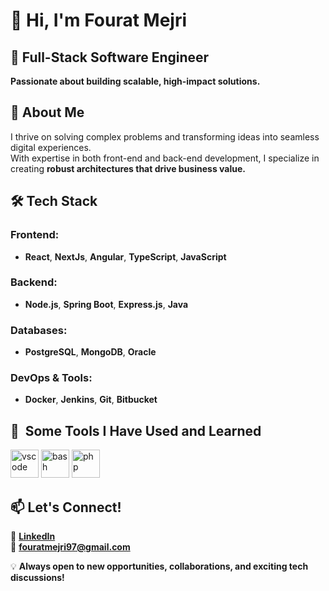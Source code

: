 # 👋 Hi, I'm **Fourat Mejri**  

## 🚀 **Full-Stack Software Engineer**  
**Passionate about building scalable, high-impact solutions.**  

## 👀 **About Me**  
I thrive on solving complex problems and transforming ideas into seamless digital experiences.  
With expertise in both front-end and back-end development, I specialize in creating **robust architectures that drive business value.**  

## 🛠️ **Tech Stack**  

### **Frontend:**  
- **React**, **NextJs**, **Angular**, **TypeScript**, **JavaScript**  

### **Backend:**  
- **Node.js**, **Spring Boot**, **Express.js**, **Java**  

### **Databases:**  
- **PostgreSQL**, **MongoDB**, **Oracle**  

### **DevOps & Tools:**  
- **Docker**, **Jenkins**, **Git**, **Bitbucket**

<h2> 🚀 &nbsp;Some Tools I Have Used and Learned</h2>
<p align="left">
<img src="https://cdn.jsdelivr.net/gh/devicons/devicon/icons/vscode/vscode-original.svg" alt="vscode" width="45" height="45"/>
<img src="https://cdn.jsdelivr.net/gh/devicons/devicon/icons/bash/bash-original.svg" alt="bash" width="45" height="45"/>
<img src="https://cdn.jsdelivr.net/gh/devicons/devicon/icons/php/php-original.svg" alt="php" width="45" height="45"/>
</p>



## 📫 **Let's Connect!**  

🔗 [**LinkedIn**](https://www.linkedin.com/in/fourat-mejri/)  
📧 **fouratmejri97@gmail.com**  

💡 **Always open to new opportunities, collaborations, and exciting tech discussions!**  

